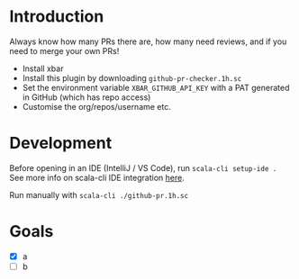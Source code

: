 # Introduction

Always know how many PRs there are, how many need reviews, and if you need to merge your own PRs!

- Install xbar
- Install this plugin by downloading `github-pr-checker.1h.sc`
- Set the environment variable `XBAR_GITHUB_API_KEY` with a PAT generated in GitHub (which has repo access)
- Customise the org/repos/username etc.

# Development

Before opening in an IDE (IntelliJ / VS Code), run `scala-cli setup-ide .` See more info on scala-cli IDE integration [here](https://scala-cli.virtuslab.org/docs/commands/setup-ide/).

Run manually with `scala-cli ./github-pr.1h.sc`

# Goals

- [x] a
- [ ] b